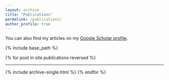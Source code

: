 ```yaml
---
layout: archive
title: "Publications"
permalink: /publications/
author_profile: true
---
```


You can also find my articles on my <u><a href="https://scholar.google.com/citations?user=d0XrQPUAAAAJ">Google Scholar profile</a></u>.

{% include base_path %}

{% for post in site.publications reversed %}
  <hr>
  {% include archive-single.html %}
{% endfor %}
